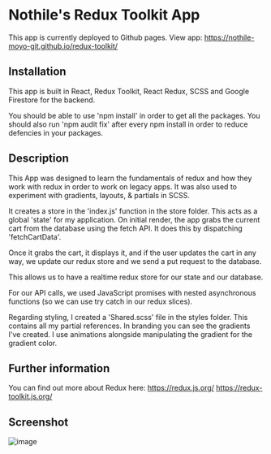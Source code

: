 # Nothile's Redux Toolkit App

This app is currently deployed to Github pages.
View app: https://nothile-moyo-git.github.io/redux-toolkit/

## Installation
This app is built in React, Redux Toolkit, React Redux, SCSS and Google Firestore for the backend.

You should be able to use 'npm install' in order to get all the packages.
You should also run 'npm audit fix' after every npm install in order to reduce defencies in your packages.

## Description
This App was designed to learn the fundamentals of redux and how they work with redux in order to work on legacy apps.
It was also used to experiment with gradients, layouts, & partials in SCSS.

It creates a store in the 'index.js' function in the store folder.
This acts as a global 'state' for my application.
On initial render, the app grabs the current cart from the database using the fetch API. It does this by dispatching 'fetchCartData'.

Once it grabs the cart, it displays it, and if the user updates the cart in any way, we update our redux store and we send a put request to the database.

This allows us to have a realtime redux store for our state and our database.

For our API calls, we used JavaScript promises with nested asynchronous functions (so we can use try catch in our redux slices).

Regarding styling, I created a 'Shared.scss' file in the styles folder.
This contains all my partial references. 
In branding you can see the gradients I've created. 
I use animations alongside manipulating the gradient for the gradient color.

## Further information
You can find out more about Redux here: 
https://redux.js.org/
https://redux-toolkit.js.org/

## Screenshot
![image](https://user-images.githubusercontent.com/15236959/178575324-f970dfa5-72fb-4d4c-aff9-3907b68a34c6.png)



